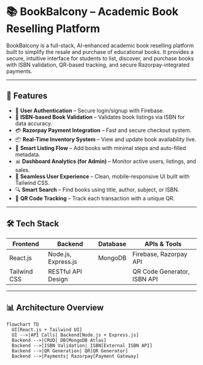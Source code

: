 # 📚 BookBalcony – Academic Book Reselling Platform

BookBalcony is a full-stack, AI-enhanced academic book reselling platform built to simplify the resale and purchase of educational books. It provides a secure, intuitive interface for students to list, discover, and purchase books with ISBN validation, QR-based tracking, and secure Razorpay-integrated payments.



---

## 🚀 Features

- 🔐 **User Authentication** – Secure login/signup with Firebase.
- 📖 **ISBN-based Book Validation** – Validates book listings via ISBN for data accuracy.
- 💳 **Razorpay Payment Integration** – Fast and secure checkout system.
- 📦 **Real-Time Inventory System** – View and update book availability live.
- 📄 **Smart Listing Flow** – Add books with minimal steps and auto-filled metadata.
- 📊 **Dashboard Analytics (for Admin)** – Monitor active users, listings, and sales.
- 🎯 **Seamless User Experience** – Clean, mobile-responsive UI built with Tailwind CSS.
- 🔍 **Smart Search** – Find books using title, author, subject, or ISBN.
- 📎 **QR Code Tracking** – Track each transaction with a unique QR.

---

## 🛠 Tech Stack

| Frontend        | Backend            | Database      | APIs & Tools         |
|-----------------|--------------------|---------------|-----------------------|
| React.js        | Node.js, Express.js| MongoDB       | Firebase, Razorpay API|
| Tailwind CSS    | RESTful API Design |               | QR Code Generator, ISBN API |

---

## 📊 Architecture Overview

```mermaid
flowchart TD
  UI[React.js + Tailwind UI]
  UI -->|API Calls| Backend[Node.js + Express.js]
  Backend -->|CRUD| DB[MongoDB Atlas]
  Backend -->|ISBN Validation| ISBN[External ISBN API]
  Backend -->|QR Generation| QR[QR Generator]
  Backend -->|Payments| Razorpay[Payment Gateway]
